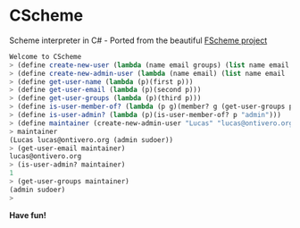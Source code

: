 CScheme
=======

Scheme interpreter in C# - Ported from the beautiful [FScheme project](https://github.com/AshleyF/FScheme)

```scheme
Welcome to CScheme
> (define create-new-user (lambda (name email groups) (list name email groups)))
> (define create-new-admin-user (lambda (name email) (list name email '("admin" "sudoer"))))
> (define get-user-name (lambda (p)(first p)))
> (define get-user-email (lambda (p)(second p)))
> (define get-user-groups (lambda (p)(third p)))
> (define is-user-member-of? (lambda (p g)(member? g (get-user-groups p))))
> (define is-user-admin? (lambda (p)(is-user-member-of? p "admin")))
> (define maintainer (create-new-admin-user "Lucas" "lucas@ontivero.org"))
> maintainer
(Lucas lucas@ontivero.org (admin sudoer))
> (get-user-email maintainer)
lucas@ontivero.org
> (is-user-admin? maintainer)
1
> (get-user-groups maintainer)
(admin sudoer)
> 
```
**Have fun!**
